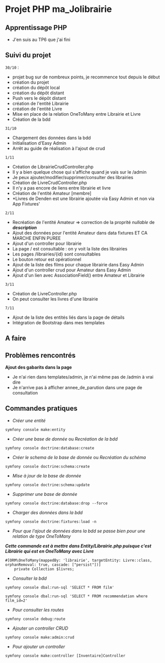 # Projet PHP **ma_Jolibrairie**

## Apprentissage PHP

- J'en suis au TP6 que j'ai fini

## Suivi du projet

`30/10` : 
- projet bug sur de nombreux points, je recommence tout depuis le début
- création du projet
- création du dépôt local
- création du dépôt distant 
- Push vers le dépôt distant
- création de l'entité Librairie
- création de l'entité Livre
- Mise en place de la relation OneToMany entre Librairie et Livre
- Création de la bdd 

`31/10`
- Chargement des données dans la bdd
- Initialisation d'Easy Admin
- Arrêt au guide de réalisation à l'ajout de crud

`1/11`
- Création de LibrairieCrudController.php
- Il y a bien quelque chose qui s'affiche quand je vais sur le /admin 
- Je peux ajouter/modifier/supprimer/consulter des librairies
- Création de LivreCrudController.php
- Il n'y a pas encore de liens entre librairie et livre
- Création de l'entité Amateur [membre]
- *Livres de Denden est une librairie ajoutée via Easy Admin et non via App Fixtures'

`2/11`
- Recréation de l'entité Amateur => correction de la proprité *nullable* de ***description***
- Ajout des données pour l'entité Amateur dans data fixtures ET CA MARCHE ENFIN PUREE
- Ajout d'un controller pour librairie
- La page / est consultable : on y voit la liste des librairies
- Les pages /librairies/{id} sont consultables
- Le bouton retour est opérationnel
- Ajout de la liste des films pour chaque librairie dans Easy Admin
- Ajout d'un controller crud pour Amateur dans Easy Admin
- Ajout d'un lien avec AssociationField() entre Amateur et Librairie

`3/11`
- Création de LivreController.php
- On peut consulter les livres d'une librairie

`7/11`
- Ajout de la liste des entités liés dans la page de détails 
- Intégration de Bootstrap dans mes templates

## A faire



## Problèmes rencontrés

**Ajout des gabarits dans la page**
- Je n'ai rien dans templates/admin, je n'ai même pas de /admin à vrai dire
- Je n'arrive pas à afficher annee_de_parution dans une page de consultation



## Commandes pratiques

- *Créer une entité*

```
symfony console make:entity
```
- *Créer une base de donnée* ou *Recréation de la bdd*
```
symfony console doctrine:database:create
```
- *Créer le schema de la base de donnée* ou *Recréation du schéma*
```
symfony console doctrine:schema:create
```
- *Mise à jour de la base de donnée*
```
symfony console doctrine:schema:update
```
- *Supprimer une base de donnée*
```
symfony console doctrine:database:drop --force
```
- *Charger des données dans la bdd*

```
symfony console doctrine:fixtures:load -n
```

- *Pour que l'ajout de données dans la bdd se passe bien pour une relation de type OneToMany*

***Cette commande est à mettre dans Entity/Librairie.php puisque c'est Librairie qui est en OneToMany avec Livre***
```
#[ORM\OneToMany(mappedBy: 'librairie', targetEntity: Livre::class, orphanRemoval: true, cascade: ["persist"])]
    private Collection $livres;
```

- *Consulter la bdd* 
```
symfony console dbal:run-sql 'SELECT * FROM film'
```
```
symfony console dbal:run-sql 'SELECT * FROM recommendation where film_id=2'
```
- *Pour consulter les routes*
``` 
symfony console debug:route
```
- *Ajouter un controller CRUD*
```
symfony console make:admin:crud
```
- *Pour ajouter un controller*
```
symfony console make:controller [Inventaire]Controller
```